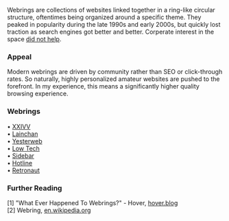 Webrings are collections of websites linked together in a ring-like circular structure, oftentimes being organized around a specific theme. They peaked in popularity during the late 1990s and early 2000s, but quickly lost traction as search engines got better and better. Corperate interest in the space [did not help](https://hover.blog/what-ever-happened-to-webrings/).

### Appeal
Modern webrings are driven by community rather than SEO or click-through rates. So naturally, highly personalized amateur websites are pushed to the forefront. In my experience, this means a significantly higher quality browsing experience.

### Webrings
• [XXIVV](https://webring.xxiivv.com/#random)  
• [Lainchan](https://concealed.world/links/lainchan_webring_banners.php)  
• [Yesterweb](https://yesterweb.org/webring/members.html)  
• [Low Tech](https://emreed.net/LowTech_Directory.html)  
• [Sidebar](https://sidebar.io/webring)  
• [Hotline](https://hotlinewebring.club/)  
• [Retronaut](http://webring.dinhe.net/)

### Further Reading
[1] "What Ever Happened To Webrings?" - Hover, [hover.blog](https://hover.blog/what-ever-happened-to-webrings/)  
[2] Webring, [en.wikipedia.org](https://en.wikipedia.org/wiki/Webring)

